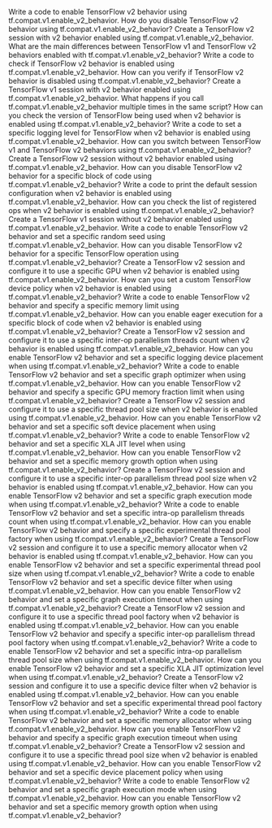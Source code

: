 Write a code to enable TensorFlow v2 behavior using tf.compat.v1.enable_v2_behavior.
How do you disable TensorFlow v2 behavior using tf.compat.v1.enable_v2_behavior?
Create a TensorFlow v2 session with v2 behavior enabled using tf.compat.v1.enable_v2_behavior.
What are the main differences between TensorFlow v1 and TensorFlow v2 behaviors enabled with tf.compat.v1.enable_v2_behavior?
Write a code to check if TensorFlow v2 behavior is enabled using tf.compat.v1.enable_v2_behavior.
How can you verify if TensorFlow v2 behavior is disabled using tf.compat.v1.enable_v2_behavior?
Create a TensorFlow v1 session with v2 behavior enabled using tf.compat.v1.enable_v2_behavior.
What happens if you call tf.compat.v1.enable_v2_behavior multiple times in the same script?
How can you check the version of TensorFlow being used when v2 behavior is enabled using tf.compat.v1.enable_v2_behavior?
Write a code to set a specific logging level for TensorFlow when v2 behavior is enabled using tf.compat.v1.enable_v2_behavior.
How can you switch between TensorFlow v1 and TensorFlow v2 behaviors using tf.compat.v1.enable_v2_behavior?
Create a TensorFlow v2 session without v2 behavior enabled using tf.compat.v1.enable_v2_behavior.
How can you disable TensorFlow v2 behavior for a specific block of code using tf.compat.v1.enable_v2_behavior?
Write a code to print the default session configuration when v2 behavior is enabled using tf.compat.v1.enable_v2_behavior.
How can you check the list of registered ops when v2 behavior is enabled using tf.compat.v1.enable_v2_behavior?
Create a TensorFlow v1 session without v2 behavior enabled using tf.compat.v1.enable_v2_behavior.
Write a code to enable TensorFlow v2 behavior and set a specific random seed using tf.compat.v1.enable_v2_behavior.
How can you disable TensorFlow v2 behavior for a specific TensorFlow operation using tf.compat.v1.enable_v2_behavior?
Create a TensorFlow v2 session and configure it to use a specific GPU when v2 behavior is enabled using tf.compat.v1.enable_v2_behavior.
How can you set a custom TensorFlow device policy when v2 behavior is enabled using tf.compat.v1.enable_v2_behavior?
Write a code to enable TensorFlow v2 behavior and specify a specific memory limit using tf.compat.v1.enable_v2_behavior.
How can you enable eager execution for a specific block of code when v2 behavior is enabled using tf.compat.v1.enable_v2_behavior?
Create a TensorFlow v2 session and configure it to use a specific inter-op parallelism threads count when v2 behavior is enabled using tf.compat.v1.enable_v2_behavior.
How can you enable TensorFlow v2 behavior and set a specific logging device placement when using tf.compat.v1.enable_v2_behavior?
Write a code to enable TensorFlow v2 behavior and set a specific graph optimizer when using tf.compat.v1.enable_v2_behavior.
How can you enable TensorFlow v2 behavior and specify a specific GPU memory fraction limit when using tf.compat.v1.enable_v2_behavior?
Create a TensorFlow v2 session and configure it to use a specific thread pool size when v2 behavior is enabled using tf.compat.v1.enable_v2_behavior.
How can you enable TensorFlow v2 behavior and set a specific soft device placement when using tf.compat.v1.enable_v2_behavior?
Write a code to enable TensorFlow v2 behavior and set a specific XLA JIT level when using tf.compat.v1.enable_v2_behavior.
How can you enable TensorFlow v2 behavior and set a specific memory growth option when using tf.compat.v1.enable_v2_behavior?
Create a TensorFlow v2 session and configure it to use a specific inter-op parallelism thread pool size when v2 behavior is enabled using tf.compat.v1.enable_v2_behavior.
How can you enable TensorFlow v2 behavior and set a specific graph execution mode when using tf.compat.v1.enable_v2_behavior?
Write a code to enable TensorFlow v2 behavior and set a specific intra-op parallelism threads count when using tf.compat.v1.enable_v2_behavior.
How can you enable TensorFlow v2 behavior and specify a specific experimental thread pool factory when using tf.compat.v1.enable_v2_behavior?
Create a TensorFlow v2 session and configure it to use a specific memory allocator when v2 behavior is enabled using tf.compat.v1.enable_v2_behavior.
How can you enable TensorFlow v2 behavior and set a specific experimental thread pool size when using tf.compat.v1.enable_v2_behavior?
Write a code to enable TensorFlow v2 behavior and set a specific device filter when using tf.compat.v1.enable_v2_behavior.
How can you enable TensorFlow v2 behavior and set a specific graph execution timeout when using tf.compat.v1.enable_v2_behavior?
Create a TensorFlow v2 session and configure it to use a specific thread pool factory when v2 behavior is enabled using tf.compat.v1.enable_v2_behavior.
How can you enable TensorFlow v2 behavior and specify a specific inter-op parallelism thread pool factory when using tf.compat.v1.enable_v2_behavior?
Write a code to enable TensorFlow v2 behavior and set a specific intra-op parallelism thread pool size when using tf.compat.v1.enable_v2_behavior.
How can you enable TensorFlow v2 behavior and set a specific XLA JIT optimization level when using tf.compat.v1.enable_v2_behavior?
Create a TensorFlow v2 session and configure it to use a specific device filter when v2 behavior is enabled using tf.compat.v1.enable_v2_behavior.
How can you enable TensorFlow v2 behavior and set a specific experimental thread pool factory when using tf.compat.v1.enable_v2_behavior?
Write a code to enable TensorFlow v2 behavior and set a specific memory allocator when using tf.compat.v1.enable_v2_behavior.
How can you enable TensorFlow v2 behavior and specify a specific graph execution timeout when using tf.compat.v1.enable_v2_behavior?
Create a TensorFlow v2 session and configure it to use a specific thread pool size when v2 behavior is enabled using tf.compat.v1.enable_v2_behavior.
How can you enable TensorFlow v2 behavior and set a specific device placement policy when using tf.compat.v1.enable_v2_behavior?
Write a code to enable TensorFlow v2 behavior and set a specific graph execution mode when using tf.compat.v1.enable_v2_behavior.
How can you enable TensorFlow v2 behavior and set a specific memory growth option when using tf.compat.v1.enable_v2_behavior?